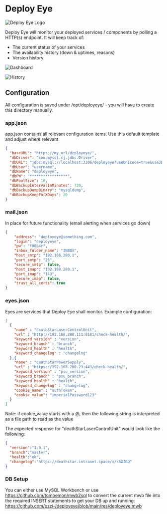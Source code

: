 # Deploy Eye
![Deploy Eye Logo](https://i.imgur.com/4C2dZEa.png)

Deploy Eye will monitor your deployed services / components by polling a HTTP(s) endpoint.
It will keep track of:
- The current status of your services
- The availability history (down & uptimes, reasons)
- Version history

![Dashboard](https://i.imgur.com/HbC0T1T.png)

![History](https://i.imgur.com/N2n5EVL.png)



## Configuration
All configuration is saved under /opt/deployeye/ - you will have to create this directory manually.

### app.json
app.json contains all relevant configuration items.
Use this default template and adjust where relevant
```json
{
  "baseURL": "https://my_url/deployeye/",
  "dbDriver": "com.mysql.cj.jdbc.Driver",
  "dbURL": "jdbc:mysql://localhost:3306/deployeye?useUnicode=true&useJDBCCompliantTimezoneShift=true&useLegacyDatetimeCode=false&serverTimezone=Europe/Zurich&autoReconnect=true&autoReconnectForPools=true&reconnectAtTxEnd=true&sessionVariables=sql_mode=''",
  "dbUser": "username",
  "dbName": "deployeye",
  "dbPW": "*****************",
  "dbPoolSize": 10,
  "dbBackupIntervalInMinutes": 720,
  "dbBackupDumpBinary": "mysqldump",
  "dbBackupKeepForXDays": 20
}
```

### mail.json
In place for future functionality (email alerting when services go down)
```json
{
    "address": "deployeye@something.com",
    "login": "deployeye",
    "pw": "f00b4r",
    "inbox_folder_name": "INBOX",
    "host_smtp": "192.168.200.1",
    "port_smtp": "25",
    "secure_smtp": false,
    "host_imap": "192.168.200.1",
    "port_imap": "143",
    "secure_imap": false,
    "trust_all_certs": true
}
```

### eyes.json
Eyes are services that Deploy Eye shall monitor.
Example configuration:
``` json
[
  {
    "name" : "deathStarLaserControlUnit",
    "url" : "http://192.168.200.111:8181/check-health/",
    "keyword_version" : "version",
    "keyword_branch" : "branch",
    "keyword_health" : "health",
    "keyword_changelog" : "changelog"
  },{
    "name" : "deathStarPowerSupply",
    "url" : "https://192.168.200.23:443/check-health/",
    "keyword_version" : "psu_version",
    "keyword_branch" : "psu_branch",
    "keyword_health" : "health",
    "keyword_changelog" : "changelog",
    "cookie_name" : "authToken",
    "cookie_value": "imperialPassword123"
  }
]
```
Note: if cookie_value starts with a @, then the following string is interpreted as a file path to read as the value

The expected response for "deathStarLaserControlUnit" would look like the following:
```json
{
  "version":"1.0.1",
  "branch":"master",
  "health":"ok",
  "changelog":"https://deathstar.intranet.space/x/s8XIBQ"
}
```

### DB Setup
You can either use MySQL Workbench or use https://github.com/tomoemon/mwb2sql to convert the current mwb file into the required INSERT statements to get your DB up and running:
https://github.com/ozzi-/deployeye/blob/main/res/deployeye.mwb
